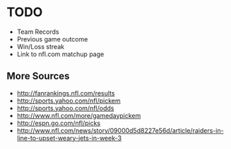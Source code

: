 # TODO

* Team Records
* Previous game outcome
* Win/Loss streak
* Link to nfl.com matchup page

## More Sources

* http://fanrankings.nfl.com/results
* http://sports.yahoo.com/nfl/pickem
* http://sports.yahoo.com/nfl/odds
* http://www.nfl.com/more/gamedaypickem
* http://espn.go.com/nfl/picks
* http://www.nfl.com/news/story/09000d5d8227e56d/article/raiders-in-line-to-upset-weary-jets-in-week-3